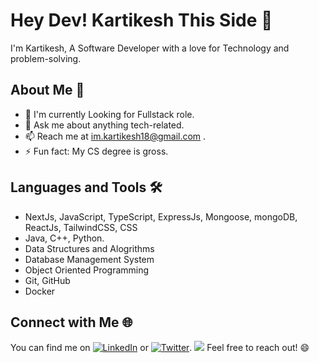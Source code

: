 # Hey Dev! Kartikesh This Side 👋

I'm Kartikesh, A Software Developer with a love for Technology and problem-solving.

## About Me 🚀
- 🌱 I'm currently Looking for Fullstack role.
- 💬 Ask me about anything tech-related.
- 📫 Reach me at im.kartikesh18@gmail.com .
- ⚡ Fun fact: My CS degree is gross.

## Languages and Tools 🛠️

- NextJs, JavaScript, TypeScript, ExpressJs, Mongoose, mongoDB, ReactJs, TailwindCSS, CSS
- Java, C++, Python.
- Data Structures and Alogrithms
- Database Management System
- Object Oriented Programming
- Git, GitHub
- Docker

  
## Connect with Me 🌐

You can find me on [![LinkedIn](https://img.shields.io/badge/LinkedIn-0077B5?style=for-the-badge&logo=linkedin&logoColor=white)]([https://www.linkedin.com/in/yourusername](https://www.linkedin.com/in/myselfkartikesh-pachkawade/)) or [![Twitter](https://img.shields.io/badge/Twitter-1DA1F2?style=for-the-badge&logo=twitter&logoColor=white)](https://twitter.com/Kartikesh_18).
 <img src="https://komarev.com/ghpvc/?username=kratikesh18">
Feel free to reach out! 😄
